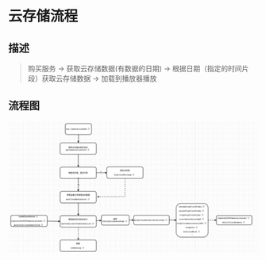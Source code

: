 # 云存储流程

## 描述

> 购买服务 -> 获取云存储数据(有数据的日期) -> 根据日期（指定的时间片段）获取云存储数据 -> 加载到播放器播放



## 流程图

![](./images/cloud_storage_process.png)